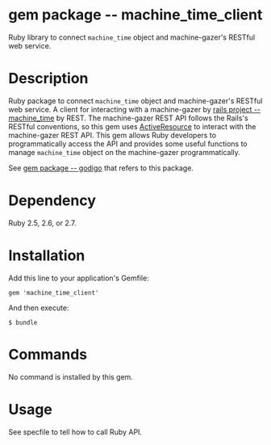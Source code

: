 # gem package -- machine_time_client

Ruby library to connect `machine_time` object and machine-gazer's
RESTful web service.

# Description 

Ruby package to connect `machine_time` object and machine-gazer's
RESTful web service.  A client for interacting with a machine-gazer by [rails project -- machine_time](https://github.com/misasa/machine_time)
by REST.  The machine-gazer REST API follows the Rails's RESTful
conventions, so this gem uses [ActiveResource](https://github.com/rails/activeresource/) to interact with the
machine-gazer REST API.  This gem allows Ruby developers to
programmatically access the API and provides some useful functions to
manage `machine_time` object on the machine-gazer programmatically.

See
[gem package -- godigo](https://github.com/misasa/godigo "follow instruction")
that refers to this package.

# Dependency

Ruby 2.5, 2.6, or 2.7.

# Installation

Add this line to your application's Gemfile:

    gem 'machine_time_client'

And then execute:

    $ bundle

# Commands

No command is installed by this gem.

# Usage

See specfile to tell how to call Ruby API.
